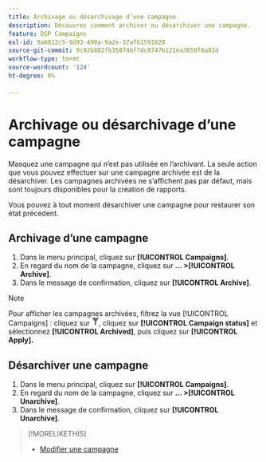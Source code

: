 ```yaml
---
title: Archivage ou désarchivage d’une campagne
description: Découvrez comment archiver ou désarchiver une campagne.
feature: DSP Campaigns
exl-id: 9a6822c5-9d93-490a-9a2e-37afb1591028
source-git-commit: 9c92b882fb35874bf7dc8747b121ea3650f8a82d
workflow-type: tm+mt
source-wordcount: '124'
ht-degree: 0%

---
```


# Archivage ou désarchivage d’une campagne

Masquez une campagne qui n’est pas utilisée en l’archivant. La seule action que vous pouvez effectuer sur une campagne archivée est de la désarchiver. Les campagnes archivées ne s’affichent pas par défaut, mais sont toujours disponibles pour la création de rapports.

Vous pouvez à tout moment désarchiver une campagne pour restaurer son état précédent.

## Archivage d’une campagne

1. Dans le menu principal, cliquez sur **[!UICONTROL Campaigns]**.
1. En regard du nom de la campagne, cliquez sur **... >[!UICONTROL Archive]**.
1. Dans le message de confirmation, cliquez sur **[!UICONTROL Archive]**.

>[!NOTE]
>
>Pour afficher les campagnes archivées, filtrez la vue [!UICONTROL Campaigns] : cliquez sur ![Bouton de filtrage](/help/dsp/assets/filter.png), cliquez sur **[!UICONTROL Campaign status]** et sélectionnez **[!UICONTROL Archived]**, puis cliquez sur **[!UICONTROL Apply].**

## Désarchiver une campagne

1. Dans le menu principal, cliquez sur **[!UICONTROL Campaigns]**.
1. En regard du nom de la campagne, cliquez sur **... >[!UICONTROL Unarchive]**.
1. Dans le message de confirmation, cliquez sur **[!UICONTROL Unarchive]**.

>[!MORELIKETHIS]
>
>* [Modifier une campagne](campaign-edit.md)

